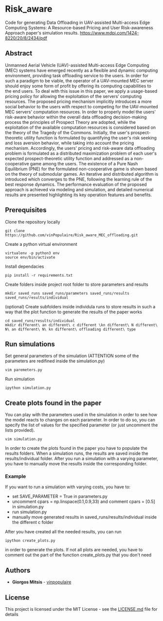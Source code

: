 # Risk_aware
Code for generating Data Offloading in UAV-assisted Multi-access Edge Computing Systems: A Resource-based Pricing and User Risk-awareness Approach paper's simulation results. https://www.mdpi.com/1424-8220/20/8/2434/pdf

## Abstract

Unmanned Aerial Vehicle (UAV)-assisted Multi-access Edge Computing (MEC) systems have emerged recently as a flexible and dynamic computing environment, providing task offloading service to the users. In order for such a paradigm to be viable, the operator of a UAV-mounted MEC server should enjoy some form of profit by offering its computing capabilities to the end users. To deal with this issue in this paper, we apply a usage-based pricing policy for allowing the exploitation of the servers’ computing resources. The proposed pricing mechanism implicitly introduces a more social behavior to the users with respect to competing for the UAV-mounted MEC servers' computation resources. In order to properly model the users' risk-aware behavior within the overall data offloading decision-making process the principles of Prospect Theory are adopted, while the exploitation of the available computation resources is considered based on the theory of the Tragedy of the Commons. Initially, the user's prospect-theoretic utility function is formulated by quantifying the user's risk seeking and loss aversion behavior, while taking into account the pricing mechanism. Accordingly, the users' pricing and risk-aware data offloading problem is formulated as a distributed maximization problem of each user's expected prospect-theoretic utility function and addressed as a non-cooperative game among the users. The existence of a Pure Nash Equilibrium (PNE) for the formulated non-cooperative game is shown based on the theory of submodular games. An iterative and distributed algorithm is introduced which converges to the PNE, following the learning rule of the best response dynamics. The performance evaluation of the proposed approach is achieved via modeling and simulation, and detailed numerical results are presented highlighting its key operation features and benefits.

## Prerequisites

Clone the repository locally
```
git clone https://github.com/vinPopulaire/Risk_aware_MEC_offloading.git
```

Create a python virtual environment
```
virtualenv -p python3 env
source env/bin/activate
```

Install dependacies
```
pip install -r requirements.txt
```

Create folders inside project root folder to store parameters and results
```
mkdir saved_runs saved_runs/parameters saved_runs/results saved_runs/results/individual
```

(optional) Create subfolders inside individula runs to store results in such a way that the plot function to generate the results of the paper works
```
cd saved_runs/results/individual
mkdir different\ an different\ c different \kn different\ N different\ N\ an different\ N\ kn different\ offloading different\ type
```

## Run simulations

Set general parameters of the simulation (ATTENTION some of the parameters are redifined inside the simulation.py)
```
vim paremeters.py
```

Run simulation
```
ipython simulation.py
```

## Create plots found in the paper

You can play with the parameters used in the simulation in order to see how the model reacts to changes on each parameter. In order to do so, you can specify the list of values for the specified parameter (or just uncomment the lists provided).
```
vim simulation.py
```

In order to create the plots found in the paper you have to populate the results folders. When a simulation runs, the results are saved inside the results/individual folder. After you run a simulation with a varying parameter, you have to manually move the results inside the corresponding folder.

### Example
If you want to run a simulation with varying costs, you have to:
- set SAVE_PARAMETER = True in parameters.py
- uncomment cpars = np.linspace(0.1,0.9,33) and comment cpars = [0.5] in simulation.py
- run simulation.py
- manually move generated results in saved_runs/results/individual inside the different c folder

After you have created all the needed results, you can run
```
ipython create_plots.py
```
in order to generate the plots.
If not all plots are needed, you have to comment out the part of the function create_plots.py that you don't need

## Authors

* **Giorgos Mitsis** - [vinpopulaire](https://github.com/vinPopulaire)

## License

This project is licensed under the MIT License - see the [LICENSE.md](LICENSE.md) file for details
